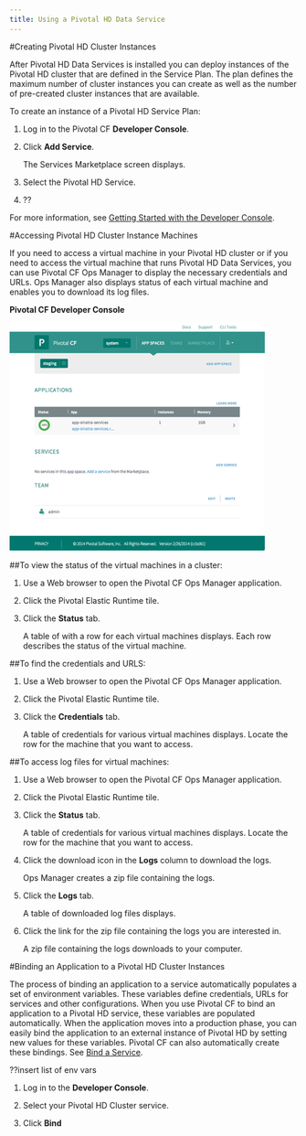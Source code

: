```yaml
---
title: Using a Pivotal HD Data Service
---
```


#Creating Pivotal HD Cluster Instances

After Pivotal HD Data Services is installed you can deploy instances of the Pivotal HD cluster that are defined in the Service Plan. The plan defines the maximum number of cluster instances you can create as well as the number of pre-created cluster instances that are available.

To create an instance of a Pivotal HD Service Plan: 

1. Log in to the Pivotal CF **Developer Console**.  

2. Click **Add Service**.

	The Services Marketplace screen displays.

3. Select the Pivotal HD Service.

4. ?? 

For more information, see [Getting Started with the Developer Console](http://docs.gopivotal.com/pivotalcf/console/pcf_console.html).

#Accessing Pivotal HD Cluster Instance Machines

If you need to access a virtual machine in your Pivotal HD cluster or if you need to access the virtual machine that runs Pivotal HD Data Services, you can use Pivotal CF Ops Manager to display the necessary credentials and URLs. Ops Manager also displays status of each virtual machine and enables you to download its log files. 

**Pivotal CF Developer Console**

![Pivotal CF Developer Console](/images/dev_console_large.png "Pivotal CF Developer Console")

##To view the status of the virtual machines in a cluster:

1. Use a Web browser to open the Pivotal CF Ops Manager application. 

2. Click the Pivotal Elastic Runtime tile.  

3. Click the **Status** tab.

	A table of with a row for each virtual machines displays. Each row describes the status of the virtual machine. 

##To find the credentials and URLS:

1. Use a Web browser to open the Pivotal CF Ops Manager application. 

2. Click the Pivotal Elastic Runtime tile.  

3. Click the **Credentials** tab.

	A table of credentials for various virtual machines displays. Locate the row for the machine that you want to access.

##To access log files for virtual machines:

1. Use a Web browser to open the Pivotal CF Ops Manager application. 

2. Click the Pivotal Elastic Runtime tile.  

3. Click the **Status** tab.

	A table of credentials for various virtual machines displays. Locate the row for the machine that you want to access.

4. Click the download icon in the **Logs** column to download the logs.

	Ops Manager creates a zip file containing the logs.
	
5. Click the **Logs** tab.

	A table of downloaded log files displays. 

6. Click the link for the zip file containing the logs you are interested in.

	A zip file containing the logs downloads to your computer. 

#Binding an Application to a Pivotal HD Cluster Instances

The process of binding an application to a service automatically populates a set of environment variables. These variables define credentials, URLs for services and other configurations. When you use Pivotal CF to bind an application to a Pivotal HD service, these variables are populated automatically. When the application moves into a production phase, you can easily bind the application to an external instance of Pivotal HD by setting new values for these variables. Pivotal CF can also automatically create these bindings. See [Bind a Service](http://docs.gopivotal.com/pivotalcf/devguide/services/bind-service.html).


??insert list of env vars

1. Log in to the **Developer Console**. 

2. Select your Pivotal HD Cluster service.

3. Click **Bind**



